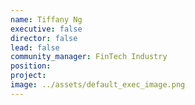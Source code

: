 ```yaml
---
name: Tiffany Ng
executive: false
director: false
lead: false
community_manager: FinTech Industry
position: 
project:
image: ../assets/default_exec_image.png
---
```

